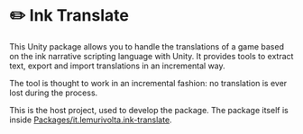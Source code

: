 # :pencil2: Ink Translate

This Unity package allows you to handle the translations of a game based on the ink narrative scripting language with Unity. It provides tools to extract text, export and import translations in an incremental way.

The tool is thought to work in an incremental fashion: no translation is ever lost during the process.

This is the host project, used to develop the package. The package itself is inside [Packages/it.lemurivolta.ink-translate](Packages/it.lemurivolta.ink-translate#readme).